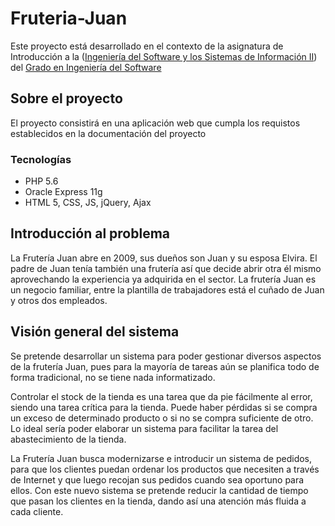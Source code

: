 # Fruteria-Juan
Este proyecto está desarrollado en el contexto de la asignatura de Introducción a la  ([Ingeniería del Software y los Sistemas de Información II](https://www.us.es/estudiar/que-estudiar/oferta-de-grados/grado-en-ingenieria-informatica-ingenieria-del-software/2050047)) del [Grado en Ingeniería del Software](https://www.us.es/estudiar/que-estudiar/oferta-de-grados/grado-en-ingenieria-informatica-ingenieria-del-software)

## Sobre el proyecto
El proyecto consistirá en una aplicación web que cumpla los requistos establecidos en la documentación del proyecto
### Tecnologías
- PHP 5.6
- Oracle Express 11g
- HTML 5, CSS, JS, jQuery, Ajax

## Introducción al problema
La Frutería Juan abre en 2009, sus dueños son Juan y su esposa Elvira. El padre de Juan tenía también una frutería así que
decide abrir otra él mismo aprovechando la experiencia ya adquirida en el sector.
La frutería Juan es un negocio familiar, entre la plantilla de trabajadores está el cuñado
de Juan y otros dos empleados.

## Visión general del sistema
Se pretende desarrollar un sistema para poder gestionar diversos aspectos de la
frutería Juan, pues para la mayoría de tareas aún se planifica todo de forma tradicional,
no se tiene nada informatizado.

Controlar el stock de la tienda es una tarea que da pie fácilmente al error, siendo una
tarea crítica para la tienda. Puede haber pérdidas si se compra un exceso de
determinado producto o si no se compra suficiente de otro. Lo ideal sería poder
elaborar un sistema para facilitar la tarea del abastecimiento de la tienda.

La Frutería Juan busca modernizarse e introducir un sistema de pedidos, para que los
clientes puedan ordenar los productos que necesiten a través de Internet y que luego
recojan sus pedidos cuando sea oportuno para ellos. Con este nuevo sistema se
pretende reducir la cantidad de tiempo que pasan los clientes en la tienda, dando así
una atención más fluida a cada cliente.
